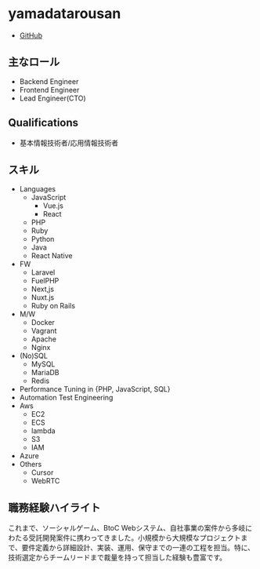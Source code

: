 # yamadatarousan

- [GitHub](https://github.com/yamadatarousan)

## 主なロール

- Backend Engineer
- Frontend Engineer
- Lead Engineer(CTO)

## Qualifications

- 基本情報技術者/応用情報技術者

## スキル

- Languages
  - JavaScript
    - Vue.js
    - React
  - PHP
  - Ruby
  - Python
  - Java
  - React Native
- FW
  - Laravel
  - FuelPHP
  - Next,js
  - Nuxt.js
  - Ruby on Rails
- M/W
  - Docker
  - Vagrant
  - Apache
  - Nginx
- (No)SQL
  - MySQL
  - MariaDB
  - Redis
- Performance Tuning in {PHP, JavaScript, SQL}
- Automation Test Engineering
- Aws
  - EC2
  - ECS
  - lambda
  - S3
  - IAM
- Azure
- Others
  - Cursor
  - WebRTC

## 職務経験ハイライト
これまで、ソーシャルゲーム、BtoC Webシステム、自社事業の案件から多岐にわたる受託開発案件に携わってきました。小規模から大規模なプロジェクトまで、要件定義から詳細設計、実装、運用、保守までの一連の工程を担当。特に、技術選定からチームリードまで裁量を持って担当した経験も豊富です。

